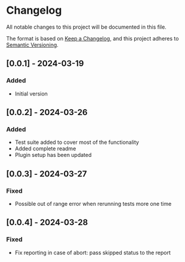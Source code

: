 # Changelog

All notable changes to this project will be documented in this file.

The format is based on [Keep a Changelog](https://keepachangelog.com/en/1.0.0/),
and this project adheres to [Semantic Versioning](https://semver.org/spec/v2.0.0.html).

## [0.0.1] - 2024-03-19

### Added
- Initial version

## [0.0.2] - 2024-03-26

### Added
- Test suite added to cover most of the functionality
- Added complete readme
- Plugin setup has been updated


## [0.0.3] - 2024-03-27

### Fixed
- Possible out of range error when rerunning tests more one time

## [0.0.4] - 2024-03-28

### Fixed
- Fix reporting in case of abort: pass skipped status to the report
